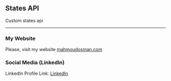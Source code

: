 ## States API
Custom states api
_______________________________________

### My Website

Please, visit my website
[mahmoudosman.com](http://www.mahmoudosman.com/)


### Social Media (LinkedIn)

LinkedIn Profile Link: [LinkedIn](https://www.linkedin.com/in/mahmoudaoman/) 

